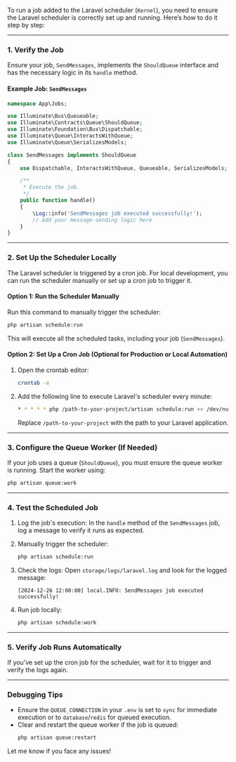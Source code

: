 To run a job added to the Laravel scheduler (`Kernel`), you need to ensure the Laravel scheduler is correctly set up and running. Here’s how to do it step by step:

---

### 1. **Verify the Job**
Ensure your job, `SendMessages`, implements the `ShouldQueue` interface and has the necessary logic in its `handle` method.

#### Example Job: `SendMessages`
```php
namespace App\Jobs;

use Illuminate\Bus\Queueable;
use Illuminate\Contracts\Queue\ShouldQueue;
use Illuminate\Foundation\Bus\Dispatchable;
use Illuminate\Queue\InteractsWithQueue;
use Illuminate\Queue\SerializesModels;

class SendMessages implements ShouldQueue
{
    use Dispatchable, InteractsWithQueue, Queueable, SerializesModels;

    /**
     * Execute the job.
     */
    public function handle()
    {
        \Log::info('SendMessages job executed successfully!');
        // Add your message-sending logic here
    }
}
```

---

### 2. **Set Up the Scheduler Locally**
The Laravel scheduler is triggered by a cron job. For local development, you can run the scheduler manually or set up a cron job to trigger it.

#### Option 1: Run the Scheduler Manually
Run this command to manually trigger the scheduler:

```bash
php artisan schedule:run
```

This will execute all the scheduled tasks, including your job (`SendMessages`).

#### Option 2: Set Up a Cron Job (Optional for Production or Local Automation)
1. Open the crontab editor:
   ```bash
   crontab -e
   ```
2. Add the following line to execute Laravel's scheduler every minute:
   ```bash
   * * * * * php /path-to-your-project/artisan schedule:run >> /dev/null 2>&1
   ```
   Replace `/path-to-your-project` with the path to your Laravel application.

---

### 3. **Configure the Queue Worker (If Needed)**
If your job uses a queue (`ShouldQueue`), you must ensure the queue worker is running. Start the worker using:

```bash
php artisan queue:work
```

---

### 4. **Test the Scheduled Job**
1. Log the job's execution:
   In the `handle` method of the `SendMessages` job, log a message to verify it runs as expected.
2. Manually trigger the scheduler:
   ```bash
   php artisan schedule:run
   ```

3. Check the logs:
   Open `storage/logs/laravel.log` and look for the logged message:
   ```plaintext
   [2024-12-26 12:00:00] local.INFO: SendMessages job executed successfully!
   ```
4. Run job locally:
   ```bash
   php artisan schedule:work
   ```

---

### 5. **Verify Job Runs Automatically**
If you’ve set up the cron job for the scheduler, wait for it to trigger and verify the logs again.

---

### Debugging Tips
- Ensure the `QUEUE_CONNECTION` in your `.env` is set to `sync` for immediate execution or to `database`/`redis` for queued execution.
- Clear and restart the queue worker if the job is queued:
  ```bash
  php artisan queue:restart
  ```

Let me know if you face any issues!
